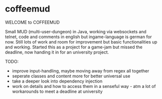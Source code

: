 # coffeemud

WELCOME to COFFEEMUD

Small MUD (multi-user-dungeon) in Java, working via websockets and telnet, code and comments in english but ingame-language is german for now. 
Still lots of work and room for improvement but basic functionalities up and working. Started this as a project for a game-jam but missed the 
deadline, now handing it in for an university project.


TODO:
- improve input-handling, maybe moving away from regex all together
- seperate classes and content more for better universal use
- take a deeper look into dependency injection
- work on details and how to access them in a senseful way - atm a lot of workarounds to meet a deadline at university
